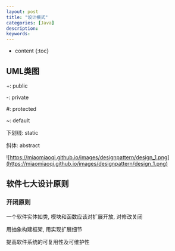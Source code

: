 ```yaml
---
layout: post
title: "设计模式"
categories: [Java]
description:
keywords:
---
```


* content
{:toc}


## UML类图

+: public

-: private

#: protected

~: default

下划线: static

斜体: abstract

![https://miaomiaoqi.github.io/images/designpattern/design_1.png](https://miaomiaoqi.github.io/images/designpattern/design_1.png)

## 软件七大设计原则

### 开闭原则

一个软件实体如类, 模块和函数应该对扩展开放, 对修改关闭

用抽象构建框架, 用实现扩展细节

提高软件系统的可复用性及可维护性

